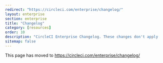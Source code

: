 ```yaml
---
redirect: "https://circleci.com/enterprise/changelog/"
layout: enterprise
section: enterprise
title: "Changelog"
category: [resources]
order: 10
description: "CircleCI Enterprise Changelog. These changes don't apply to CircleCI.com."
sitemap: false
---
```


This page has moved to <a href="https://circleci.com/enterprise/changelog/">https://circleci.com/enterprise/changelog/</a>
